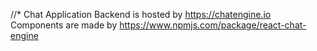 //* Chat Application
Backend is hosted by https://chatengine.io 
Components are made by https://www.npmjs.com/package/react-chat-engine
